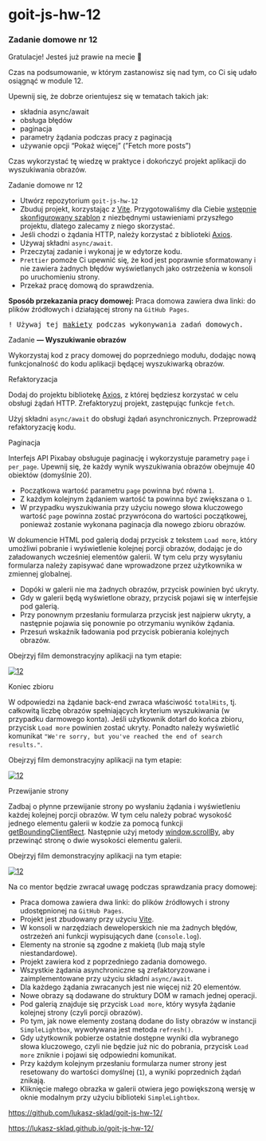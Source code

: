 # goit-js-hw-12
### Zadanie domowe nr 12

Gratulacje! Jesteś już prawie na mecie 💪

Czas na podsumowanie, w którym zastanowisz się nad tym, co Ci się udało osiągnąć w module 12.

Upewnij się, że dobrze orientujesz się w tematach takich jak:

* składnia async/await
* obsługa błędów
* paginacja
* parametry żądania podczas pracy z paginacją
* używanie opcji “Pokaż więcej” (”Fetch more posts”)

Czas wykorzystać tę wiedzę w praktyce i dokończyć projekt aplikacji do wyszukiwania obrazów.

Zadanie domowe nr 12

* Utwórz repozytorium `goit-js-hw-12`
* Zbuduj projekt, korzystając z [Vite](https://vitejs.dev/). Przygotowaliśmy dla Ciebie [wstępnie skonfigurowany szablon](https://github.com/goitacademy/vanilla-app-template) z niezbędnymi ustawieniami przyszłego projektu, dlatego zalecamy z niego skorzystać.
* Jeśli chodzi o żądania HTTP, należy korzystać z biblioteki [Axios](https://axios-http.com/).
* Używaj składni `async/await`.
* Przeczytaj zadanie i wykonaj je w edytorze kodu.
* `Prettier` pomoże Ci upewnić się, że kod jest poprawnie sformatowany i nie zawiera żadnych błędów wyświetlanych jako ostrzeżenia w konsoli po uruchomieniu strony.
* Przekaż pracę domową do sprawdzenia.

__Sposób przekazania pracy domowej:__ Praca domowa zawiera dwa linki: do plików źródłowych i działającej strony na `GitHub Pages`.

<pre>
! Używaj tej <a href="https://www.figma.com/file/m8k9NQV7qZrtYDCvxfD68B/%D0%94%D0%97-JavaScript?type=design&amp;node-id=3-1010&amp;mode=design&amp;t=eCh8cUwdfWOakuAr-0" rel="noopener noreferrer" target="_blank">makiety</a> podczas wykonywania zadań domowych.
</pre>

Zadanie __— Wyszukiwanie obrazów__

Wykorzystaj kod z pracy domowej do poprzedniego modułu, dodając nową funkcjonalność do kodu aplikacji będącej wyszukiwarką obrazów.

Refaktoryzacja

Dodaj do projektu bibliotekę [Axios](https://axios-http.com/), z której będziesz korzystać w celu obsługi żądań HTTP. Zrefaktoryzuj projekt, zastępując funkcje `fetch`.

Użyj składni `async/await` do obsługi żądań asynchronicznych. Przeprowadź refaktoryzację kodu.



Paginacja

Interfejs API Pixabay obsługuje paginację i wykorzystuje parametry `page` i `per_page`. Upewnij się, że każdy wynik wyszukiwania obrazów obejmuje 40 obiektów (domyślnie 20).

* Początkowa wartość parametru `page` powinna być równa `1`.
* Z każdym kolejnym żądaniem wartość ta powinna być zwiększana o `1`.
* W przypadku wyszukiwania przy użyciu nowego słowa kluczowego wartość `page` powinna zostać przywrócona do wartości początkowej, ponieważ zostanie wykonana paginacja dla nowego zbioru obrazów.


W dokumencie HTML pod galerią dodaj przycisk z tekstem `Load more`, który umożliwi pobranie i wyświetlenie kolejnej porcji obrazów, dodając je do załadowanych wcześniej elementów galerii. W tym celu przy wysyłaniu formularza należy zapisywać dane wprowadzone przez użytkownika w zmiennej globalnej.

* Dopóki w galerii nie ma żadnych obrazów, przycisk powinien być ukryty.
* Gdy w galerii będą wyświetlone obrazy, przycisk pojawi się w interfejsie pod galerią.
* Przy ponownym przesłaniu formularza przycisk jest najpierw ukryty, a następnie pojawia się ponownie po otrzymaniu wyników żądania.
* Przesuń wskaźnik ładowania pod przycisk pobierania kolejnych obrazów.

Obejrzyj film demonstracyjny aplikacji na tym etapie:

[![12](https://filedn.eu/lPq6O1K7j8DR1n7JwTuYjYz/img/warsztaty/video12-1.jpg)](https://goitlmsstorage.b-cdn.net/4583329d-d19f-46f7-8e6a-ff429a952bf0HW%2012%20vid%201.mp4)

Koniec zbioru

W odpowiedzi na żądanie back-end zwraca właściwość `totalHits`, tj. całkowitą liczbę obrazów spełniających kryterium wyszukiwania (w przypadku darmowego konta). Jeśli użytkownik dotarł do końca zbioru, przycisk `Load more` powinien zostać ukryty. Ponadto należy wyświetlić komunikat `"We're sorry, but you've reached the end of search results."`.

Obejrzyj film demonstracyjny aplikacji na tym etapie: 

[![12](https://filedn.eu/lPq6O1K7j8DR1n7JwTuYjYz/img/warsztaty/video12-2.jpg)](https://goitlmsstorage.b-cdn.net/d13794ef-2e1b-47b3-afaa-d65369281134HW%2012%20vid%202.mp4)

Przewijanie strony

Zadbaj o płynne przewijanie strony po wysłaniu żądania i wyświetleniu każdej kolejnej porcji obrazów. W tym celu należy pobrać wysokość jednego elementu galerii w kodzie za pomocą funkcji [getBoundingClientRect](https://developer.mozilla.org/en-US/docs/Web/API/Element/getBoundingClientRect). Następnie użyj metody [window.scrollBy](https://developer.mozilla.org/en-US/docs/Web/API/Window/scrollBy), aby przewinąć stronę o dwie wysokości elementu galerii.

Obejrzyj film demonstracyjny aplikacji na tym etapie:

[![12](https://filedn.eu/lPq6O1K7j8DR1n7JwTuYjYz/img/warsztaty/video12-2.jpg)](https://goitlmsstorage.b-cdn.net/bb7e9de3-1302-47f5-b070-6f757a06cc00HW%2012%20vid%203.mp4)

Na co mentor będzie zwracał uwagę podczas sprawdzania pracy domowej:

* Praca domowa zawiera dwa linki: do plików źródłowych i strony udostępnionej na `GitHub Pages`.
* Projekt jest zbudowany przy użyciu [Vite](https://vitejs.dev/).
* W konsoli w narzędziach deweloperskich nie ma żadnych błędów, ostrzeżeń ani funkcji wypisujących dane (`console.log`).
* Elementy na stronie są zgodne z makietą (lub mają style niestandardowe).
* Projekt zawiera kod z poprzedniego zadania domowego.
* Wszystkie żądania asynchroniczne są zrefaktoryzowane i zaimplementowane przy użyciu składni `async/await`.
* Dla każdego żądania zwracanych jest nie więcej niż 20 elementów.
* Nowe obrazy są dodawane do struktury DOM w ramach jednej operacji.
* Pod galerią znajduje się przycisk `Load more`, który wysyła żądanie kolejnej strony (czyli porcji obrazów).
* Po tym, jak nowe elementy zostaną dodane do listy obrazów w instancji `SimpleLightbox`, wywoływana jest metoda `refresh()`.
* Gdy użytkownik pobierze ostatnie dostępne wyniki dla wybranego słowa kluczowego, czyli nie będzie już nic do pobrania, przycisk `Load more` zniknie i pojawi się odpowiedni komunikat.
* Przy każdym kolejnym przesłaniu formularza numer strony jest resetowany do wartości domyślnej (`1`), a wyniki poprzednich żądań znikają.
* Kliknięcie małego obrazka w galerii otwiera jego powiększoną wersję w oknie modalnym przy użyciu biblioteki `SimpleLightbox`.

https://github.com/lukasz-sklad/goit-js-hw-12/

https://lukasz-sklad.github.io/goit-js-hw-12/